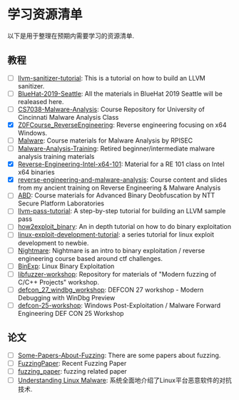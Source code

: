 # 学习资源清单

以下是用于整理在预期内需要学习的资源清单. 

## 教程

- [ ] [llvm-sanitizer-tutorial]([llvm-sanitizer-tutorial](https://github.com/trailofbits/llvm-sanitizer-tutorial)): This is a tutorial on how to build an LLVM sanitizer.
- [ ] [BlueHat-2019-Seattle](https://github.com/ga1ois/BlueHat-2019-Seattle): All the materials in BlueHat 2019 Seattle will be realeased here.
- [ ] [CS7038-Malware-Analysis](https://github.com/ckane/CS7038-Malware-Analysis): Course Repository for University of Cincinnati Malware Analysis Class
- [x] [Z0FCourse_ReverseEngineering](https://github.com/0xZ0F/Z0FCourse_ReverseEngineering): Reverse engineering focusing on x64 Windows.
- [ ] [Malware](https://github.com/RPISEC/Malware): Course materials for Malware Analysis by RPISEC
- [ ] [Malware-Analysis-Training](https://github.com/OpenRCE/Malware-Analysis-Training): Retired beginner/intermediate malware analysis training materials
- [x] [Reverse-Engineering-Intel-x64-101](https://github.com/0xdidu/Reverse-Engineering-Intel-x64-101): Material for a RE 101 class on Intel x64 binaries
- [x] [reverse-engineering-and-malware-analysis](https://github.com/abhisek/reverse-engineering-and-malware-analysis): Course content and slides from my ancient training on Reverse Engineering & Malware Analysis
- [ ] [ABD](https://github.com/malrev/ABD): Course materials for Advanced Binary Deobfuscation by NTT Secure Platform Laboratories
- [ ] [llvm-pass-tutorial](https://github.com/abenkhadra/llvm-pass-tutorial): A step-by-step tutorial for building an LLVM sample pass
- [ ] [how2exploit_binary](https://github.com/Bretley/how2exploit_binary): An in depth tutorial on how to do binary exploitation
- [ ] [linux-exploit-development-tutorial](https://github.com/hardenedlinux/linux-exploit-development-tutorial): a series tutorial for linux exploit development to newbie.
- [ ] [Nightmare](https://guyinatuxedo.github.io/index.html): Nightmare is an intro to binary exploitation / reverse engineering course based around ctf challenges.
- [ ] [BinExp](https://github.com/r0hi7/BinExp): Linux Binary Exploitation
- [ ] [libfuzzer-workshop](https://github.com/Dor1s/libfuzzer-workshop): Repository for materials of "Modern fuzzing of C/C++ Projects" workshop.
- [ ] [defcon_27_windbg_workshop](https://github.com/hugsy/defcon_27_windbg_workshop): DEFCON 27 workshop - Modern Debugging with WinDbg Preview
- [ ] [defcon-25-workshop](https://github.com/zerosum0x0/defcon-25-workshop): Windows Post-Exploitation / Malware Forward Engineering DEF CON 25 Workshop

## 论文

- [ ] [Some-Papers-About-Fuzzing](https://github.com/bsauce/Some-Papers-About-Fuzzing): There are some papers about fuzzing.
- [ ] [FuzzingPaper](https://github.com/wcventure/FuzzingPaper): Recent Fuzzing Paper
- [ ] [fuzzing_paper](https://github.com/bin2415/fuzzing_paper): fuzzing related paper
- [ ] [Understanding Linux Malware](http://www.s3.eurecom.fr/docs/oakland18_cozzi.pdf): 系统全面地介绍了Linux平台恶意软件的对抗技术. 